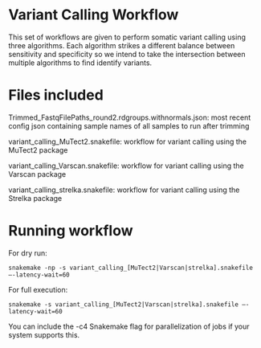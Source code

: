 # Variant Calling Workflow

This set of workflows are given to perform somatic variant calling using three algorithms.  Each algorithm strikes a different balance between sensitivity and specificity so we intend to take the intersection between multiple algorithms to find identify variants.  

# Files included

Trimmed_FastqFilePaths_round2.rdgroups.withnormals.json: most recent config json containing sample names of all samples to run after trimming

variant_calling_MuTect2.snakefile: workflow for variant calling using the MuTect2 package

variant_calling_Varscan.snakefile: workflow for variant calling using the Varscan package

variant_calling_strelka.snakefile: workflow for variant calling using the Strelka package

# Running workflow

For dry run: 
```
snakemake -np -s variant_calling_[MuTect2|Varscan|strelka].snakefile —-latency-wait=60
```

For full execution: 
```
snakemake -s variant_calling_[MuTect2|Varscan|strelka].snakefile —-latency-wait=60
```

You can include the -c4 Snakemake flag for parallelization of jobs if your system supports this.  
